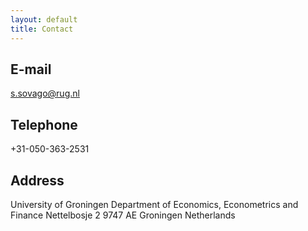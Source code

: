 ```yaml
---
layout: default
title: Contact
---
```


## E-mail
s.sovago@rug.nl

## Telephone
+31-050-363-2531

## Address

University of Groningen 
Department of Economics, Econometrics and Finance 
Nettelbosje 2 
9747 AE Groningen 
Netherlands 
